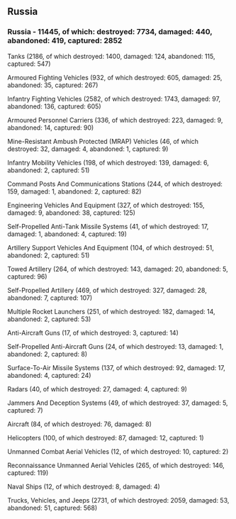 
 
 ## Russia
 
 ### Russia - 11445, of which: destroyed: 7734, damaged: 440, abandoned: 419, captured: 2852

 

 

 Tanks (2186, of which destroyed: 1400, damaged: 124, abandoned: 115, captured: 547)

 Armoured Fighting Vehicles (932, of which destroyed: 605, damaged: 25, abandoned: 35, captured: 267)

 Infantry Fighting Vehicles (2582, of which destroyed: 1743, damaged: 97, abandoned: 136, captured: 605)

 Armoured Personnel Carriers (336, of which destroyed: 223, damaged: 9, abandoned: 14, captured: 90)

 Mine-Resistant Ambush Protected (MRAP) Vehicles (46, of which destroyed: 32, damaged: 4, abandoned: 1, captured: 9)

 Infantry Mobility Vehicles (198, of which destroyed: 139, damaged: 6, abandoned: 2, captured: 51)

 Command Posts And Communications Stations (244, of which destroyed: 159, damaged: 1, abandoned: 2, captured: 82)

 Engineering Vehicles And Equipment (327, of which destroyed: 155, damaged: 9, abandoned: 38, captured: 125)

 Self-Propelled Anti-Tank Missile Systems (41, of which destroyed: 17, damaged: 1, abandoned: 4, captured: 19)

 Artillery Support Vehicles And Equipment (104, of which destroyed: 51, abandoned: 2, captured: 51)

 Towed Artillery (264, of which destroyed: 143, damaged: 20, abandoned: 5, captured: 96)

 Self-Propelled Artillery (469, of which destroyed: 327, damaged: 28, abandoned: 7, captured: 107)

 Multiple Rocket Launchers (251, of which destroyed: 182, damaged: 14, abandoned: 2, captured: 53)

 Anti-Aircraft Guns (17, of which destroyed: 3, captured: 14)

 Self-Propelled Anti-Aircraft Guns (24, of which destroyed: 13, damaged: 1, abandoned: 2, captured: 8)

 Surface-To-Air Missile Systems (137, of which destroyed: 92, damaged: 17, abandoned: 4, captured: 24)

 Radars (40, of which destroyed: 27, damaged: 4, captured: 9)

 Jammers And Deception Systems (49, of which destroyed: 37, damaged: 5, captured: 7)

 Aircraft (84, of which destroyed: 76, damaged: 8)

 Helicopters (100, of which destroyed: 87, damaged: 12, captured: 1)

 Unmanned Combat Aerial Vehicles (12, of which destroyed: 10, captured: 2)

 Reconnaissance Unmanned Aerial Vehicles (265, of which destroyed: 146, captured: 119)

 Naval Ships (12, of which destroyed: 8, damaged: 4)

 Trucks, Vehicles, and Jeeps (2731, of which destroyed: 2059, damaged: 53, abandoned: 51, captured: 568)

